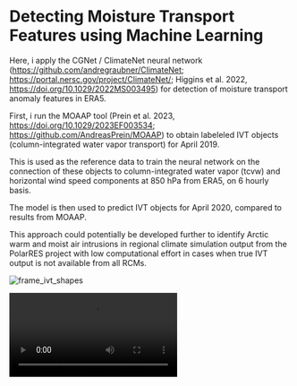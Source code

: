 # Detecting Moisture Transport Features using Machine Learning

Here, i apply the CGNet / ClimateNet neural network (https://github.com/andregraubner/ClimateNet; https://portal.nersc.gov/project/ClimateNet/; Higgins et al. 2022, https://doi.org/10.1029/2022MS003495) for detection of moisture transport anomaly features in ERA5. 

First, i run the MOAAP tool (Prein et al. 2023, https://doi.org/10.1029/2023EF003534; https://github.com/AndreasPrein/MOAAP) to obtain labeleled IVT objects (column-integrated water vapor transport) for April 2019. 

This is used as the reference data to train the neural network on the connection of these objects to column-integrated water vapor (tcvw) and horizontal wind speed components at 850 hPa from ERA5, on 6 hourly basis. 

The model is then used to predict IVT objects for April 2020, compared to results from MOAAP.

This approach could potentially be developed further to identify Arctic warm and moist air intrusions in regional climate simulation output from the PolarRES project with low computational effort in cases when true IVT output is not available from all RCMs.  


![frame_ivt_shapes](https://github.com/JanLandwehrs/MoistureTransport_FeatureDetection_MachineLearning/blob/main/output/2020-04-16T15.jpg)




![frame_ivt_shapes](https://github.com/JanLandwehrs/MoistureTransport_FeatureDetection_MachineLearning/blob/main/movie_MOAAP_ERA5ClimateNet_2020-04.mp4)
